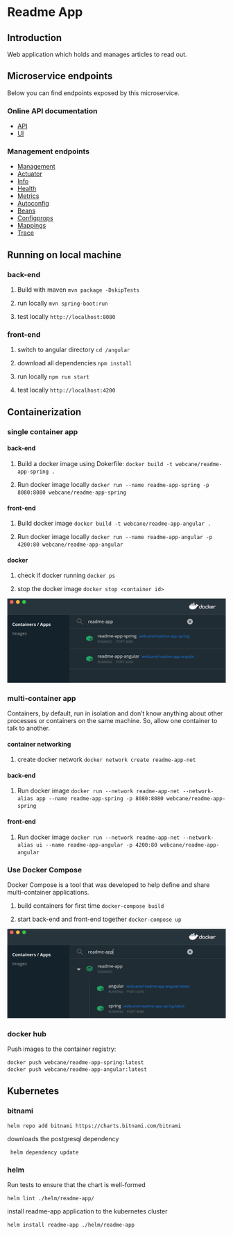 # Readme App

## Introduction

Web application which holds and manages articles to read out.

## Microservice endpoints

Below you can find endpoints exposed by this microservice.

### Online API documentation

* [API](http://localhost:8080/swagger)
* [UI](http://localhost:8080/swagger-ui)

### Management endpoints

* [Management](http://localhost:8080/management)
* [Actuator](http://localhost:8080/management/actuator)
* [Info](http://localhost:8080/management/info)
* [Health](http://localhost:8080/management/health)
* [Metrics](http://localhost:8080/management/metrics)
* [Autoconfig](http://localhost:8080/management/autoconfig)
* [Beans](http://localhost:8080/management/beans)
* [Configprops](http://localhost:8080/management/configprops)
* [Mappings](http://localhost:8080/management/mappings)
* [Trace](http://localhost:8080/management/trace)

## Running on local machine
### back-end

1. Build with maven
 `mvn package -DskipTests`
 
2. run locally
 `mvn spring-boot:run`
 
3. test locally
 `http://localhost:8080`
 
### front-end
1. switch to angular directory
`cd /angular`

2. download all dependencies
`npm install`

3. run locally
`npm run start`

4. test locally
`http://localhost:4200`

## Containerization
### single container app
#### back-end

1. Build a docker image using Dokerfile:
 `docker build -t webcane/readme-app-spring .`
 
2. Run docker image locally
 `docker run --name readme-app-spring -p 8080:8080 webcane/readme-app-spring` 

#### front-end

1. Build docker image
`docker build -t webcane/readme-app-angular .`

2. Run docker image locally
`docker run --name readme-app-angular -p 4200:80 webcane/readme-app-angular`

#### docker 
 
1. check if docker running
 `docker ps`
 
2. stop the docker image
 `docker stop <container id>`

![two containers](images/two-containers.png)

### multi-container app
Containers, by default, run in isolation and don’t know anything about other processes or containers on the same machine. So, allow one container to talk to another.

#### container networking
1. create docker network
`docker network create readme-app-net`

#### back-end
1. Run docker image
 `docker run --network readme-app-net --network-alias app --name readme-app-spring -p 8080:8080 webcane/readme-app-spring`
 
#### front-end
1. Run docker image
`docker run --network readme-app-net --network-alias ui --name readme-app-angular -p 4200:80 webcane/readme-app-angular`

### Use Docker Compose 
Docker Compose is a tool that was developed to help define and share multi-container applications. 

1. build containers for first time
`docker-compose build`

1. start back-end and front-end together
`docker-compose up`

![multi containers](images/multi-containers.png)

### docker hub
Push images to the container registry:
```
docker push webcane/readme-app-spring:latest
docker push webcane/readme-app-angular:latest
```
 
## Kubernetes

### bitnami

```
helm repo add bitnami https://charts.bitnami.com/bitnami
```

downloads the postgresql dependency
```
 helm dependency update
```

### helm
Run tests to ensure that the chart is well-formed
```
helm lint ./helm/readme-app/
```


install readme-app application to the kubernetes cluster
```
helm install readme-app ./helm/readme-app 
```


